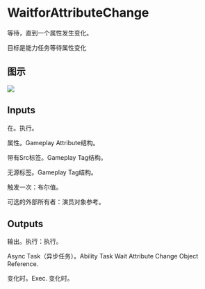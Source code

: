# WaitforAttributeChange

等待，直到一个属性发生变化。

目标是能力任务等待属性变化

## 图示

![]($-20221218-17332603.png)

## Inputs

在。执行。

属性。Gameplay Attribute结构。

带有Src标签。Gameplay Tag结构。

无源标签。Gameplay Tag结构。

触发一次：布尔值。

可选的外部所有者：演员对象参考。 

## Outputs

输出。执行：执行。

Async Task（异步任务）。Ability Task Wait Attribute Change Object Reference.

变化时。Exec. 变化时。
